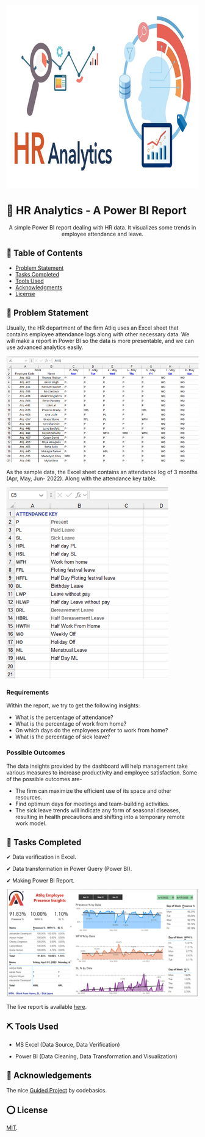 <!-- Comment : Project Banner -->
<p align="center">
  <a href="" rel="noopener">
 <img width=720px height=480px src="/Images/hr_project_01_banner.jpg" alt="Project banner"></a>
</p>

<!-- ---------------------------------------------------------------- -->


<!-- Comment : Project Description-->

# 📣 HR Analytics - A Power BI Report 

<p align="center"> A simple Power BI report dealing with HR data. It visualizes some trends in employee attendance and leave.
    <br>
</p>

<!-- 📣 Power BI Project-01 : HR Analytics Dashboard -->

## 📝 Table of Contents
+ [Problem Statement](#a_1_PS)
+ [Tasks Completed](#a_2_TC)
+ [Tools Used](#a_3_BU)
+ [Acknowledgments](#a_4_ACK)
+ [License](#a_5_LI)

## 📝 Problem Statement  <a name = "a_1_PS"></a>

<p align="justified"> Usually, the HR department of the firm Atliq uses an Excel sheet that contains employee attendance logs along with other necessary data. We will make a report in Power BI so the data is more presentable, and we can use advanced analytics easily.
</p>

![Add Image](/Images/hr_project_02_Excel_Workbook.png)

<p align="justified"> As the sample data, the Excel sheet contains an attendance log of 3 months (Apr, May, Jun- 2022). Along with the attendance key table.
</p>

![Add Image](/Images/hr_project_03_Excel_Workbook.png)

### Requirements

Within the report, we try to get the following insights:

- What is the percentage of attendance?
- What is the percentage of work from home?
- On which days do the employees prefer to work from home?
- What is the percentage of sick leave?

### Possible Outcomes

The data insights provided by the dashboard will help management take various measures to increase productivity and employee satisfaction. Some of the possible outcomes are-

- The firm can maximize the efficient use of its space and other resources.
- Find optimum days for meetings and team-building activities.
- The sick leave trends will indicate any form of seasonal diseases, resulting in health precautions and shifting into a temporary remote work model.



## 📌 Tasks Completed  <a name = "a_2_TC"></a>

✔  Data verification in Excel.

✔  Data transformation in Power Query (Power BI).

✔  Making Power BI Report. 

![Add Image](/Images/hr_project_03_power_bi_report.png)

The live report is available [here](https://project.novypro.com/6NG5P4).


## ⛏️ Tools Used <a name = "a_3_BU"></a>

- MS Excel (Data Source, Data Verification)

- Power BI (Data Cleaning, Data Transformation and Visualization)

## 🎉 Acknowledgements <a name = "a_4_ACK"></a>

The nice [Guided Project](https://www.youtube.com/playlist?list=PLeo1K3hjS3uuVQccZa7yFwK3ltoGQOWbM) by codebasics.

## ⭕ License <a name = "a_5_LI"></a>

[MIT](https://choosealicense.com/licenses/mit/).

